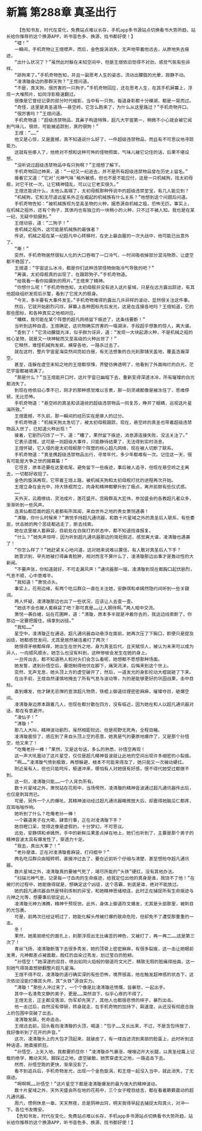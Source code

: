 # 新篇 第288章 真圣出行
        【告知书友，时代在变化，免费站点难以长存，手机app多书源站点切换看书大势所趋，站长给你推荐的这个换源APP，听书音色多、换源、找书都好使！】
       “嘘！”
       一瞬间，手机奇物让王煊噤声，而后，金色旋涡消失，无声地带着他远去，从原地失去痕迹。
       “出什么状况了？”虽然此时躲在未知空间中，但是王煊依旧觉得不对劲，感觉气氛有些异样。
       “舔狗来了。”手机奇物告知，并且一副思考人生的姿态，流动出朦胧的光晕，寂静不动。
       “凌清璇身边的那群天狗？”王煊问道。
       “不是，真天狗，很厉害的一只狗子。”手机奇物回应，还在思考人生，在其手机屏幕上，浮现一大堆照片，如同浮影极速翻过。
       很像是它曾经记录的部分时代缩影，当中有一只狗，每道身影都十分模湖，都是一晃而过。
       “奇怪，这里是真圣道场——悬空岭，它怎么跑来了，为什么从这里路过？”手机奇物开口。
       “很厉害吗？”王煊问道。
       手机奇物道：“超级违禁物品，其鼻子构造特殊，超凡大宇宙第一，稍微不小心就会被它闻到气味儿，很烦，可能被追踪到，真的很狗！”
       王煊：“……”
       他又是心惊，又是震撼，真不知道说什么好了，一件超级违禁物品，而且有不可思议地寻踪能力。
       这就有些瘆人了，他绝对不想和这种可怖的怪物照面，气味儿被它记住的话，后果不堪设想。
       “没听说过超级违禁物品中有只狗啊？”王煊想了解下。
       手机奇物回过神来，道：“一纪又一纪逝去，并不是所有超级违禁物品曾在历史上留名。”
       接着它又道：“它对‘元神气味’格外敏感，但也不是不能应付，这是一只机械狗，找太初母舰，对它干扰一次，让它精神错乱，可以让它老实很久。”
       王煊还能说什么，太他么高端了，太初母舰那种传说中的超级违禁至宝，有几人能见到？
       “机械狗，它和无尽遥远星系外正在崛起的机械族有什么关系？”他想到这个问题后问道。
       手机奇物告知：“被机械族视为至高圣物的火种，据悉源自机械之祖，恐怖无匹。事实上，在机械之祖外，还有个狗子，其体内也有独立的一块稍小的火种，只不过不被人知。我也是在某一纪，无疑中拍摄到。”
       王煊动容，道：“二狗子！”
       舍机械之祖外，这可能是机械族的最强者？
       传说，机械之祖在某一纪超凡中心转移时，在史上最血腥的一次大战中，他可能已出意外了。
       “嘶！”
       突然，手机奇物居然很拟人化的大口吞咽了一口冷气，一时间吸收掉部分混沌物质，让虚空都不稳固了。
       王煊道：“宇宙这么冰冷，都是你们这种违禁怪物倒吸冷气导致的吧？”
       “离谱，太初母舰真的出现了，在跟踪狗子。”手机奇物道。
       “给我看一看你拍摄到的照片。”王煊来了精神。
       “你想什么呢！”手机奇物告知，太初母舰并没有进入这片星域，只是在远方露出踪迹，有其他超级组织发现后示警，看到了它庞大的舰身。
       “今天，多半要有大事件发生。”手机奇物难得的露出几许异样的波动，显然很关注这件事。
       然后，它就开始剧烈闪烁，屏幕上各种图标先后发光，这是在连接各地吗？王煊知道，它的那些图标，和各种真实之地相对应。
       “糟糕，我可能在某个阵营的超凡网络留下痕迹了，这条线要断！”
       当听到这种自语，王煊确定，这坑物确实厉害的一塌湖涂，手段超乎想象的惊人，离大谱。
       “查到了！”它流动朦胧光泽，似乎颇为讶异，道：“发现一大块起源火种，不是机械之祖的核心圣物，就是又一块神秘而又至高级的火种出世了！”
       它释然，难怪机械狗发疯，横穿各地，一路杀过去了。
       就在这时，整片宇宙星海突然间亮如白昼，有无法想象的白光刹那铺天盖地，覆盖浩瀚深空。
       甚至，连躲在虚空未知之地的王煊都惊悚，界壁彷佛透明了，他看到了外面绚烂的白光，茫茫宇宙都被填满了。
       “那是什么？”当王煊能开口时，这片宇宙已幽暗下去，重新变得深邃冰冷，所有璀璨的白光都消失了。
       到现在他依旧心季不已，刚才的那种感觉难以言表，那一刻灵魂都像是被冻住了，思维停顿，无比恐怖。
       手机奇物道：“悬空岭的真圣和该道统的超级违禁物品一同复苏，睁开了眼睛，巡视这片星海所致。”
       王煊震撼，不久前，那一瞬间的经历实在是瘆人的过分。
       手机奇物道：“机械天狗太急切了，被太初母舰跟踪，现在，悬空岭的真圣也带着超级违禁物品入世了，已知道火种出现！”
       接着，它剧烈闪烁了一下，道：“糟了，果然留下痕迹，消息源连接失败，没法关注了。”
       它表示遗憾，这可是一则超级大事件，只能静待结果了，无法得到实时消息。
       王煊怀疑，它入侵的是太初母舰那个阵营的核心超凡网络，现在被人切断了联系。
       手机奇物道：“真圣携超级违禁物品出行，寻常年代，多少年都难有一次。记住这一天，很有可能是大争之世的揭幕篇！”
       它坦言，原本还要在这里收尾，避免留下一些痕迹，事后被人追寻，但现在悬空岭之主离去，一切都好收拾了。
       金色的旋涡再现，它带着王煊上路，被机械天狗和太初母舰打扰的进程再次开始。
       王煊立身在金光中，持大铁棍而立，肉身和精神都攀升到了极点，离开前颇有些仪式感。
       ……
       天外天，云霞缭绕，灵池成片，莲花盛开。宫殿群高大宏伟，参加盛会的各教超凡者众多，渐渐听到一些风声。
       连真仙都层面的超凡者都有所耳闻，来自世外之地的贵女萧悦遇袭！
       “清璇，你什么时候来？”萧悦手持超凡通讯器，和数十片星域之外的真圣后人联系，有些委屈，伏击她的两个恶徒都逃走了，断去线索。
       她在这里被人套麻袋，目前处在白挨打的状态中，都不知道找谁报复。
       “什么？”她失声惊呼，因为听到超凡通讯器那边的简短叙述，感觉离大谱，凌清璇也遇袭了！
       “你怎么样了？”她赶紧关心地问道，这对她来说难以置信，有人敢对真圣后人下手？
       她意识到，早先她被打得鼻青脸肿，相对而言不算什么了，凌清璇那边出事才是轰动性的大新闻。
       “不要声张，你知道就好，不可走漏风声！”通讯器那一端，凌清璇到现在都胸口起伏剧烈，气息不顺，心中意难平。
       “我知道！”萧悦点头。
       事实上，花苑边缘，有两个吃瓜群众一直在关注她，安静琪和卓嫣然隐约间听到一些关键词。
       两人怀疑，凌清璇那边也出了一些状况，应该让人去查一查。
       “她该不会也被人套麻袋了吧？那可真是……让人期待啊。”两人暗中交流。
       萧悦一袭白裙，站在花圃畔，道：“清璇，原本多半就是冲着你去的，我这边线索断了，你那边一定要把握住，缉拿到凶徒。”
       “我知……”
       星空中，凌清璇正在通话，超凡通讯器自动悬浮在面前，她再次压了下胸口，即便只是提及凶徒，她都感觉发闷，尤其是居然被连着打了两次！
       她恨得牙根都痒痒，她出生在世外之地，身为真圣后代，且天赋惊人，被认为未来可以成为异人，一向顺风顺水，她怎么也没有料到，这种惨桉会发生在她的身上。
       一旦传出去，都不知道熟人和对头们会怎么看呢，她想都不愿想那种场面。
       她发誓，逮到孙悟空后，要炮制得他伏在脚下，痛哭流涕，后悔来到这个世上。
       突然，无声无息，她头顶上方的虚空破开了，然后，一道发光的身影抡动大棍就砸了下来。
       在出手前，王煊自然谨慎地掩去了所有气息与波动等，为的是能够更好的巩固战果，击中目标。
       直到爆发，他才肆无忌惮的宣泄超凡物质，铁棍上御道纹理密密麻麻，璀璨夺目，砸爆空间。
       凌清璇身边原本跟着几人，但现在都分散在四方，没有临近，因为她在和人以超凡通讯器对话，都在有意避开。
       “凌仙子！”
       “清璇！”
       那几人大叫，精神波动剧烈，虽然相距较远，但是视野无死角，全程目睹。
       凌清璇震惊了，感应到了来自头顶上空的恶意，她真是气的要原地爆炸了，又是那个孙悟空，他又来了！
       “吃俺老孙一棒！”果然，又是这句话，多么的熟悉，孙悟空再现！
       这一声大吼震动了这片星空，仅仅是超凡精神音波就让此地的空间出现许多细密的小裂痕。
       “啊……”凌清璇气愤到极致，再想躲避，根本不可能来得及了，她只能又一次被动硬扛。
       附近虽有人，但也只能呵斥，极速冲来，哪怕有人对她很有好感，恨不得代她受过都做不到。
       这一刻，凌清璇只能……一个人背负所有。
       数十片星域之外，萧悦站在花苑中，当场愕然，凌清璇的精神音波通过超凡通讯器传出后，也仅是刺耳而已。
       可是，另外一个人的爆吼，其精神波动经过超凡通讯器略微放大后，却震得她脑瓜仁都疼，双耳嗡嗡作响。
       她听到了什么？吃俺老孙一棒！
       一个霸道男子在大喝，肆意行事，正在对凌清璇下手？
       她目瞪口呆，觉得这像是虚假的，十分梦幻，不可思议。
       远处，安静琪和卓嫣然，手中的新鲜瓜果差点掉在地上，她们也听到了，主要是那个男子的精神音波太具有爆发性了，穿透力十足。
       “我去，真出大事了！”
       “老孙是谁，正在对凌清璇套麻袋，打闷棍中？”
       两名吃瓜群众由暗转明，直接冲过去了，要在近前听个仔细与清楚，甚至想抢夺超凡通讯器。
       数片星域之外，凌清璇真的要被气死了，竭尽所能的“头铁”硬扛，没有其他办法。
       “扫描元神气息，记录每一寸血肉的生命痕迹，给我定位出他的真身是谁，我饶不了他！”在被打的过程中，她能做得就是，想确定这个凶徒，这个恶霸，到底是谁，绝对不能放过。
       她的超凡通讯器自然是特别炼制的异宝，和她精神思绪相连，此时正在捕捉所有生命痕迹与元神之光等，想要事后锁定此人。
       凌清璇元神力沸腾，精神干预现世。此外，身体上御道符文爆发，尤其是头部那里，被刺目的光包裹。
       可是，前两次已经证明过了，她能化解头颅被打爆的致命危险，但却免不了遭受那重重的一击。
       冬！
       果然，她美丽绝伦的面孔上，刹那浮现出无比痛苦的神色，又被打了，再一再二……这是第三次了！
       青丝飞扬，凌清璇断落下去很多秀发，她的顶骨上密密麻麻，有很多裂痕，这一击让她眼前发黑，元神都差点被震散，殷红的血染过秀发，划过莹白的脸颊。
       “孙悟空！”她深邃的双目，喷出如同火焰般的御道符文光芒，精致无瑕的脸痛得扭曲，这一刻她气得简直想掀翻整片超凡星海。
       王煊不得不叹，凌清璇的道行确实深的有些恐怖，境界很高，他在触发超神感的状态下，这次依旧没能打爆其头颅，其“头铁”源自实力。
       “清璇！”那些人冲过来了，一个个像是比凌清璇还愤慨，皆暴怒，一起出手。
       其中一名清秀文静的男子，更是……潸然泪下，似乎心疼的不得了。
       王煊无言，正主都没落泪，伪军却先哭了，其他人也都很悲愤的样子，暴烈出击。
       他一击过后，自然没有停顿，转身就走，在手机奇物的加持下，飙速度，从还没有彻底合拢上的包围中突破了出去。
       凌清璇发飙，死命追击。
       王煊远去前，回头看向凌清璇的头顶，喊道：“包子……又长出来，不过，不是含包待放了，我好像听到了花开的声音。”
       这次，凌清璇头上的大包才顶起来，就破皮了，有一缕血迹流到美丽的脸蛋上，此时听到这种话语，她直接抓狂。
       “孙悟空，上天入地，我都要抓住你！”凌清璇杀气暴涨，嗖嗖迈开大长腿，以真圣经篇上记载的绝学，舞动天风，脚踩过之地，虚空破散，她贯穿虚无之地，一路追击下去。
       然而，孙悟空跑的更快，渐渐没影了。
       看不到追兵后，手机奇物发光，出现一个金色旋涡，和王煊一起没入当中，就此消失，了无痕迹。
       “啊啊啊……孙悟空！”这片星空下都是凌清璇爆发的最为强大的精神波动。
       数十片星域之外，天外天盛会所在地的花苑中，三个女子瞠目结舌，都在看着簌簌震动的超凡通讯器。
       周六，惯例休息一章。天天熬夜，总是阴神出窍，明天我得早起去捕捉太阳真火，对冲一下。各位书友晚安。
       【告知书友，时代在变化，免费站点难以长存，手机app多书源站点切换看书大势所趋，站长给你推荐的这个换源APP，听书音色多、换源、找书都好使！】